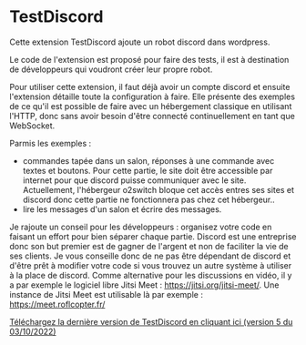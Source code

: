 # TestDiscord

Cette extension TestDiscord ajoute un robot discord dans wordpress.

Le code de l'extension est proposé pour faire des tests, il est à destination de développeurs qui voudront créer leur propre robot.

Pour utiliser cette extension, il faut déjà avoir un compte discord et ensuite l'extension détaille toute la configuration à faire. Elle présente des exemples de ce qu'il est possible de faire avec un hébergement classique en utilisant l'HTTP, donc sans avoir besoin d'être connecté continuellement en tant que WebSocket.

Parmis les exemples : 
- commandes tapée dans un salon, réponses à une commande avec textes et boutons. Pour cette partie, le site doit être accessible par internet pour que discord puisse communiquer avec le site. Actuellement, l'hébergeur o2switch bloque cet accès entres ses sites et discord donc cette partie ne fonctionnera pas chez cet hébergeur..
- lire les messages d'un salon et écrire des messages.

Je rajoute un conseil pour les développeurs : organisez votre code en faisant un effort pour bien séparer chaque partie. Discord est une entreprise donc son but premier est de gagner de l'argent et non de faciliter la vie de ses clients. Je vous conseille donc de ne pas être dépendant de discord et d'être prêt à modifier votre code si vous trouvez un autre système à utiliser à la place de discord.
Comme alternative pour les discussions en vidéo, il y a par exemple le logiciel libre Jitsi Meet : https://jitsi.org/jitsi-meet/. Une instance de Jitsi Meet est utilisable là par exemple : https://meet.roflcopter.fr/

[Téléchargez la dernière version de TestDiscord en cliquant ici (version 5 du 03/10/2022)](https://github.com/m2589972/TestDiscord/releases/download/v5/TestDiscord.5.zip)

